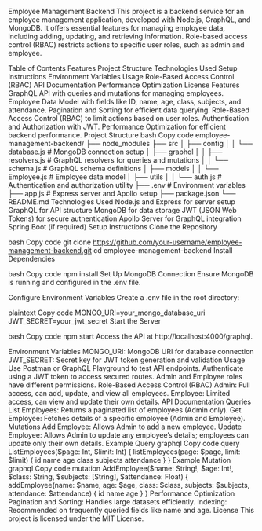 Employee Management Backend
This project is a backend service for an employee management application, developed with Node.js, GraphQL, and MongoDB. It offers essential features for managing employee data, including adding, updating, and retrieving information. Role-based access control (RBAC) restricts actions to specific user roles, such as admin and employee.

Table of Contents
Features
Project Structure
Technologies Used
Setup Instructions
Environment Variables
Usage
Role-Based Access Control (RBAC)
API Documentation
Performance Optimization
License
Features
GraphQL API with queries and mutations for managing employees.
Employee Data Model with fields like ID, name, age, class, subjects, and attendance.
Pagination and Sorting for efficient data querying.
Role-Based Access Control (RBAC) to limit actions based on user roles.
Authentication and Authorization with JWT.
Performance Optimization for efficient backend performance.
Project Structure
bash
Copy code
employee-management-backend/
├── node_modules
├── src
│   ├── config
│   │   └── database.js         # MongoDB connection setup
│   ├── graphql
│   │   ├── resolvers.js        # GraphQL resolvers for queries and mutations
│   │   └── schema.js           # GraphQL schema definitions
│   ├── models
│   │   └── Employee.js         # Employee data model
│   ├── utils
│   │   └── auth.js             # Authentication and authorization utility
├── .env                        # Environment variables
├── app.js                      # Express server and Apollo setup
├── package.json
└── README.md
Technologies Used
Node.js and Express for server setup
GraphQL for API structure
MongoDB for data storage
JWT (JSON Web Tokens) for secure authentication
Apollo Server for GraphQL integration
Spring Boot (if required)
Setup Instructions
Clone the Repository

bash
Copy code
git clone https://github.com/your-username/employee-management-backend.git
cd employee-management-backend
Install Dependencies

bash
Copy code
npm install
Set Up MongoDB Connection Ensure MongoDB is running and configured in the .env file.

Configure Environment Variables Create a .env file in the root directory:

plaintext
Copy code
MONGO_URI=your_mongo_database_uri
JWT_SECRET=your_jwt_secret
Start the Server

bash
Copy code
npm start
Access the API at http://localhost:4000/graphql.

Environment Variables
MONGO_URI: MongoDB URI for database connection
JWT_SECRET: Secret key for JWT token generation and validation
Usage
Use Postman or GraphQL Playground to test API endpoints.
Authenticate using a JWT token to access secured routes.
Admin and Employee roles have different permissions.
Role-Based Access Control (RBAC)
Admin: Full access, can add, update, and view all employees.
Employee: Limited access, can view and update their own details.
API Documentation
Queries
List Employees: Returns a paginated list of employees (Admin only).
Get Employee: Fetches details of a specific employee (Admin and Employee).
Mutations
Add Employee: Allows Admin to add a new employee.
Update Employee: Allows Admin to update any employee’s details; employees can update only their own details.
Example Query
graphql
Copy code
query ListEmployees($page: Int, $limit: Int) {
  listEmployees(page: $page, limit: $limit) {
    id
    name
    age
    class
    subjects
    attendance
  }
}
Example Mutation
graphql
Copy code
mutation AddEmployee($name: String!, $age: Int!, $class: String, $subjects: [String], $attendance: Float) {
  addEmployee(name: $name, age: $age, class: $class, subjects: $subjects, attendance: $attendance) {
    id
    name
    age
  }
}
Performance Optimization
Pagination and Sorting: Handles large datasets efficiently.
Indexing: Recommended on frequently queried fields like name and age.
License
This project is licensed under the MIT License.

